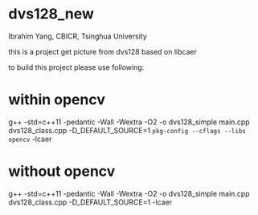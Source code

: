 # dvs128_new

Ibrahim Yang, CBICR, Tsinghua University

this is a project get picture from dvs128 based on libcaer

to build this project please use following:

# within opencv
g++ -std=c++11 -pedantic -Wall -Wextra -O2 -o dvs128_simple main.cpp dvs128_class.cpp -D_DEFAULT_SOURCE=1 `pkg-config --cflags --libs opencv` -lcaer

# without opencv
g++ -std=c++11 -pedantic -Wall -Wextra -O2 -o dvs128_simple main.cpp dvs128_class.cpp -D_DEFAULT_SOURCE=1 -lcaer